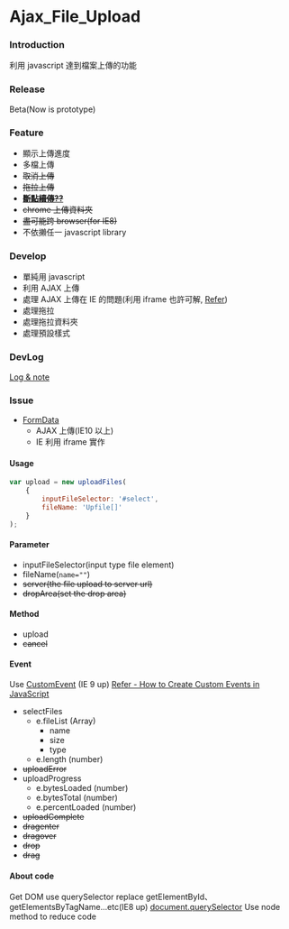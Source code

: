 Ajax_File_Upload
================

### Introduction

利用 javascript 達到檔案上傳的功能

### Release

Beta(Now is prototype)

### Feature

* 顯示上傳進度
* 多檔上傳
* ~~取消上傳~~
* ~~拖拉上傳~~
* ~~**[斷點續傳??](http://www.resumablejs.com/)**~~
* ~~chrome 上傳資料夾~~
* ~~盡可能跨 browser(for IE8)~~
* 不依攋任一 javascript library

### Develop

* 單純用 javascript
* 利用 AJAX 上傳
* 處理 AJAX 上傳在 IE 的問題(利用 iframe 也許可解, [Refer](http://malsup.com/jquery/form/))
* 處理拖拉
* 處理拖拉資料夾
* 處理預設樣式

### DevLog

[Log & note](http://tedshd.logdown.com/posts/153606-javascript-file-upload)

### Issue

* [FormData](https://developer.mozilla.org/en-US/docs/Web/API/FormData)
  * AJAX 上傳(IE10 以上)
  * IE 利用 iframe 實作

#### Usage

```javascript
var upload = new uploadFiles(
    {
        inputFileSelector: '#select',
        fileName: 'Upfile[]'
    }
);

```

#### Parameter

* inputFileSelector(input type file element)
* fileName(```name=""```)
* ~~server(the file upload to server url)~~
* ~~dropArea(set the drop area)~~

#### Method

* upload
* ~~cancel~~

#### Event

Use [CustomEvent](https://developer.mozilla.org/en-US/docs/Web/API/CustomEvent) (IE 9 up)
[Refer - How to Create Custom Events in JavaScript](http://www.sitepoint.com/javascript-custom-events/)

* selectFiles
  * e.fileList (Array)
      * name
      * size
      * type
  * e.length (number)
* ~~uploadError~~
* uploadProgress
  * e.bytesLoaded (number)
  * e.bytesTotal (number)
  * e.percentLoaded (number)
* ~~uploadComplete~~
* ~~dragenter~~
* ~~dragover~~
* ~~drop~~
* ~~drag~~

#### About code

Get DOM use querySelector replace getElementById、getElementsByTagName...etc(IE8 up)
[document.querySelector](https://developer.mozilla.org/en-US/docs/Web/API/document.querySelector)
Use node method to reduce code
